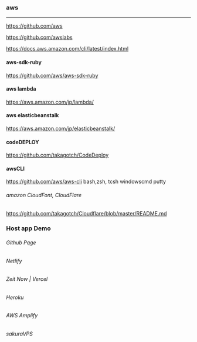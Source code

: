 ### aws

---
https://github.com/aws

https://github.com/awslabs


https://docs.aws.amazon.com/cli/latest/index.html

#### aws-sdk-ruby
https://github.com/aws/aws-sdk-ruby

#### aws lambda
https://aws.amazon.com/jp/lambda/

#### aws elasticbeanstalk
https://aws.amazon.com/jp/elasticbeanstalk/

#### codeDEPLOY
https://github.com/takagotch/CodeDeploy

#### awsCLI 
https://github.com/aws/aws-cli
bash,zsh, tcsh
windowscmd
putty

###### amazon CloudFont, CloudFlare
https://github.com/takagotch/Cloudflare/blob/master/README.md


### Host app Demo
###### Github Pqge
###### Netlify 
###### Zeit Now | Vercel
###### Heroku
###### AWS Amplify
###### sakuraVPS


```
```

```
```

```
```



